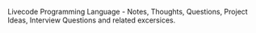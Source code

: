Livecode Programming Language - Notes, Thoughts, Questions, Project Ideas, Interview Questions and related excersices. 
